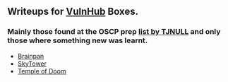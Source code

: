 ## Writeups for <a href="https://www.vulnhub.com/">VulnHub</a> Boxes. 
### Mainly those found at the OSCP prep <a href="https://docs.google.com/spreadsheets/d/1dwSMIAPIam0PuRBkCiDI88pU3yzrqqHkDtBngUHNCw8/edit#gid=0">list by TJNULL</a> and only those where something new was learnt.

  * <a href="https://astasinos.github.io/Writeups/Vulnhub/Brainpan/Readme.md">Brainpan</a>
  * <a href="https://astasinos.github.io/Writeups/Vulnhub/SkyTower/Readme.md">SkyTower</a>
  * <a href="https://astasinos.github.io/Writeups/Temple of Doom/Readme.md">Temple of Doom</a>
